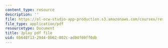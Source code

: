 ```yaml
---
content_type: resource
description: ''
file: https://ol-ocw-studio-app-production.s3.amazonaws.com/courses/res-ec-001-exploring-fairness-in-machine-learning-for-international-development-spring-2020/6b648f1329440b62802cad94f69ff0db_RQLsnWwjcNY.pdf
file_type: application/pdf
resourcetype: Document
title: 3play pdf file
uid: 6b648f13-2944-0b62-802c-ad94f69ff0db
---
```

